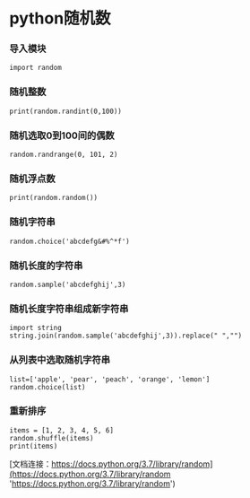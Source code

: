# python随机数

### 导入模块

```
import random
```

### 随机整数

```
print(random.randint(0,100))
```

### 随机选取0到100间的偶数

```
random.randrange(0, 101, 2)
```

### 随机浮点数

```
print(random.random())
```

### 随机字符串

```
random.choice('abcdefg&#%^*f')
```

### 随机长度的字符串

```
random.sample('abcdefghij',3)
```

### 随机长度字符串组成新字符串

```
import string
string.join(random.sample('abcdefghij',3)).replace(" ","")
```

### 从列表中选取随机字符串

```
list=['apple', 'pear', 'peach', 'orange', 'lemon']
random.choice(list)
```

### 重新排序

```
items = [1, 2, 3, 4, 5, 6]
random.shuffle(items)
print(items)
```

[文档连接：https://docs.python.org/3.7/library/random](https://docs.python.org/3.7/library/random 'https://docs.python.org/3.7/library/random')